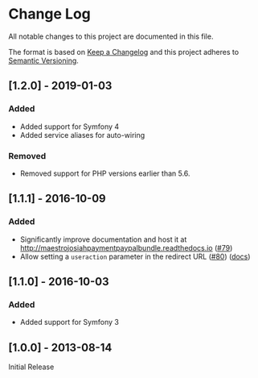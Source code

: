 # Change Log
All notable changes to this project are documented in this file.

The format is based on [Keep a Changelog](http://keepachangelog.com) and this project adheres to [Semantic Versioning](http://semver.org).

## [1.2.0] - 2019-01-03
### Added
- Added support for Symfony 4
- Added service aliases for auto-wiring

### Removed
- Removed support for PHP versions earlier than 5.6.

## [1.1.1] - 2016-10-09
### Added
- Significantly improve documentation and host it at http://maestrojosiahpaymentpaypalbundle.readthedocs.io ([#79](https://github.com/schmittjoh/MaestrojosiahPaymentPaypalBundle/pull/79))
- Allow setting a `useraction` parameter in the redirect URL ([#80](https://github.com/schmittjoh/MaestrojosiahPaymentPaypalBundle/pull/80)) ([docs](http://maestrojosiahpaymentpaypalbundle.readthedocs.io/en/latest/usage.html#useraction))

## [1.1.0] - 2016-10-03
### Added
- Added support for Symfony 3

## [1.0.0] - 2013-08-14
Initial Release
